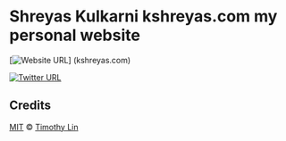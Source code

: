 <!-- ![tailwind-nextjs-banner](/public/static/images/twitter-card.png) -->

# Shreyas Kulkarni kshreyas.com my personal website

[![Website URL](https://kshreyas-com.vercel.app/)] (kshreyas.com)

[![Twitter URL](https://img.shields.io/twitter/url?style=social&url=https%3A%2F%2Ftwitter.com%2Ftimlrxx)](https://twitter.com/shreyask3004)

## Credits

[MIT](https://github.com/timlrx/tailwind-nextjs-starter-blog/blob/master/LICENSE) © [Timothy Lin](https://www.timrlx.com)
